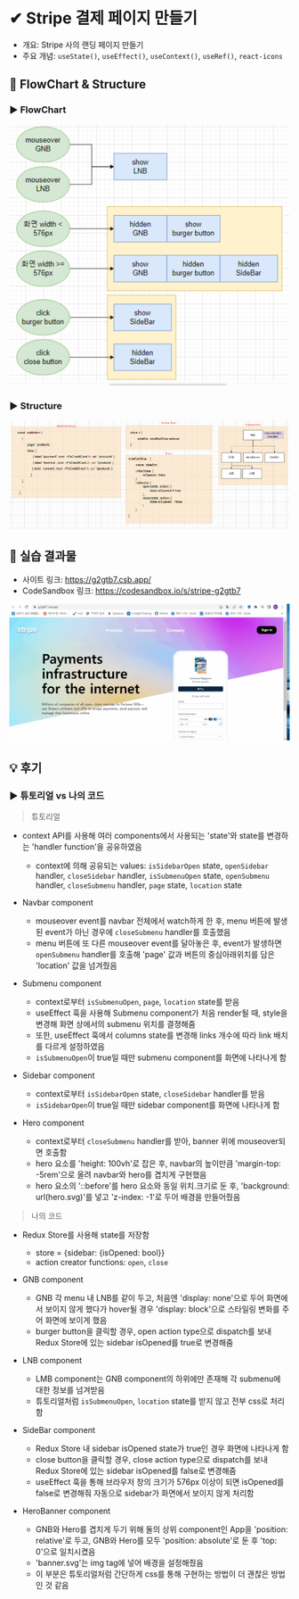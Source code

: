 # ✔ Stripe 결제 페이지 만들기

-   개요: Stripe 사의 랜딩 페이지 만들기
-   주요 개념: `useState()`, `useEffect()`, `useContext()`, `useRef()`, `react-icons`

## 🎨 FlowChart & Structure

### ▶ FlowChart

![](image/flowchart.PNG)

### ▶ Structure

![](image/structure.PNG)

## 🧩 실습 결과물

-   사이트 링크: <https://g2gtb7.csb.app/>
-   CodeSandbox 링크: <https://codesandbox.io/s/stripe-g2gtb7>

![](../gif/stripe_practice1.gif)

## 💡 후기

### ▶ 튜토리얼 vs 나의 코드

> 튜토리얼

-   context API를 사용해 여러 components에서 사용되는 'state'와 state를 변경하는 'handler function'을 공유하였음

    -   context에 의해 공유되는 values: `isSidebarOpen` state, `openSidebar` handler, `closeSidebar` handler, `isSubmenuOpen` state, `openSubmenu` handler, `closeSubmenu` handler, `page` state, `location` state

-   Navbar component

    -   mouseover event를 navbar 전체에서 watch하게 한 후, menu 버튼에 발생된 event가 아닌 경우에 `closeSubmenu` handler를 호출했음
    -   menu 버튼에 또 다른 mouseover event를 달아놓은 후, event가 발생하면 `openSubmenu` handler를 호출해 'page' 값과 버튼의 중심아래위치를 담은 'location' 값을 넘겨줬음

-   Submenu component

    -   context로부터 `isSubmenuOpen`, `page`, `location` state를 받음
    -   useEffect 훅을 사용해 Submenu component가 처음 render될 때, style을 변경해 화면 상에서의 submenu 위치를 결졍해줌
    -   또한, useEffect 훅에서 columns state를 변경해 links 개수에 따라 link 배치를 다르게 설정하였음
    -   `isSubmenuOpen`이 true일 때만 submenu component를 화면에 나타나게 함

-   Sidebar component

    -   context로부터 `isSidebarOpen` state, `closeSidebar` handler를 받음
    -   `isSidebarOpen`이 true일 때만 sidebar component를 화면에 나타나게 함

-   Hero component
    -   context로부터 `closeSubmenu` handler를 받아, banner 위에 mouseover되면 호출함
    -   hero 요소를 'height: 100vh'로 잡은 후, navbar의 높이만큼 'margin-top: -5rem'으로 올려 navbar와 hero를 겹치게 구현했음
    -   hero 요소의 '::before'를 hero 요소와 동일 위치.크기로 둔 후, 'background: url(hero.svg)'를 넣고 'z-index: -1'로 두어 배경을 만들어줬음

> 나의 코드

-   Redux Store를 사용해 state를 저장함

    -   store = {sidebar: {isOpened: bool}}
    -   action creator functions: `open`, `close`

-   GNB component

    -   GNB 각 menu 내 LNB를 같이 두고, 처음엔 'display: none'으로 두어 화면에서 보이지 않게 했다가 hover될 경우 'display: block'으로 스타일링 변화를 주어 화면에 보이게 했음
    -   burger button을 클릭할 경우, open action type으로 dispatch를 보내 Redux Store에 있는 sidebar isOpened를 true로 변경해줌

-   LNB component

    -   LMB component는 GNB component의 하위에만 존재해 각 submenu에 대한 정보를 넘겨받음
    -   튜토리얼처럼 `isSubmenuOpen`, `location` state를 받지 않고 전부 css로 처리함

-   SideBar component

    -   Redux Store 내 sidebar isOpened state가 true인 경우 화면에 나타나게 함
    -   close button을 클릭할 경우, close action type으로 dispatch를 보내 Redux Store에 있는 sidebar isOpened를 false로 변경해줌
    -   useEffect 훅을 통해 브라우저 창의 크기가 576px 이상이 되면 isOpened를 false로 변경해줘 자동으로 sidebar가 화면에서 보이지 않게 처리함

-   HeroBanner component
    -   GNB와 Hero를 겹치게 두기 위해 둘의 상위 component인 App을 'position: relative'로 두고, GNB와 Hero를 모두 'position: absolute'로 둔 후 'top: 0'으로 일치시켰음
    -   'banner.svg'는 img tag에 넣어 배경을 설정해줬음
    -   이 부분은 튜토리얼처럼 간단하게 css를 통해 구현하는 방법이 더 괜찮은 방법인 것 같음
